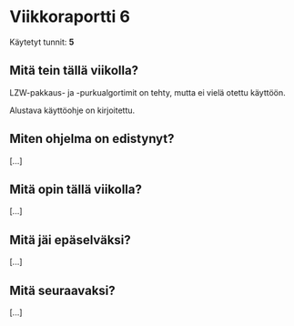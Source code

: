 # Viikkoraportti 6

Käytetyt tunnit: __5__

## Mitä tein tällä viikolla?

LZW-pakkaus- ja -purkualgortimit on tehty, mutta ei vielä otettu käyttöön.

Alustava käyttöohje on kirjoitettu.

## Miten ohjelma on edistynyt?

[...]

## Mitä opin tällä viikolla?

[...]

## Mitä jäi epäselväksi?

[...]

## Mitä seuraavaksi?

[...]
